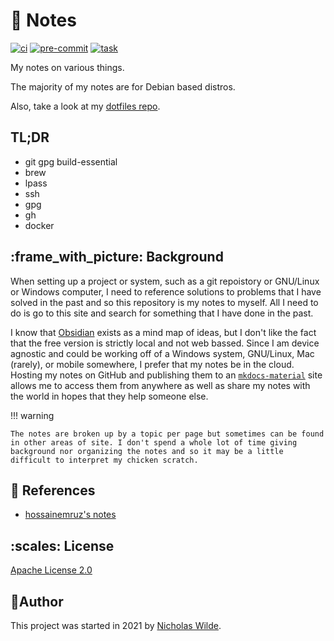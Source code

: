# :memo: Notes

[![ci](https://img.shields.io/github/actions/workflow/status/nicholaswilde/notes/ci.yaml?label=ci&style=for-the-badge&branch=main)](https://github.com/nicholaswilde/notes/actions/workflows/ci.yaml)
[![pre-commit](https://img.shields.io/badge/pre--commit-enabled-brightgreen?logo=pre-commit&logoColor=white&style=for-the-badge)](https://pre-commit.com/)
[![task](https://img.shields.io/badge/task-enabled-brightgreen?logo=task&logoColor=white&style=for-the-badge)](https://taskfile.dev/)

My notes on various things.

The majority of my notes are for Debian based distros.

Also, take a look at my [dotfiles repo][5].

## TL;DR

- git gpg build-essential
- brew
- lpass
- ssh
- gpg
- gh
- docker

## :frame_with_picture: Background

When setting up a project or system, such as a git repoistory or GNU/Linux or Windows computer, I need to reference solutions to problems that I
have solved in the past and so this repository is my notes to myself. All I need to do is go to this site and search for something that I have
done in the past.

I know that [Obsidian][1] exists as a mind map of ideas, but I don't like the fact that the free version is strictly local and not web bassed.
Since I am device agnostic and could be working off of a Windows system, GNU/Linux, Mac (rarely), or mobile somewhere, I prefer that my
notes be in the cloud. Hosting my notes on GitHub and publishing them to an [`mkdocs-material`][2] site allows me to access them from
anywhere as well as share my notes with the world in hopes that they help someone else.


!!! warning

    The notes are broken up by a topic per page but sometimes can be found in other areas of site. I don't spend a whole lot of time giving
    background nor organizing the notes and so it may be a little difficult to interpret my chicken scratch.

## :link: References

- [hossainemruz's notes][3]

## ​:scales: License

​[​Apache License 2.0](../LICENSE)

## ​:pencil:​Author

​This project was started in 2021 by [​Nicholas Wilde​][4].

[1]: https://obsidian.md/
[2]: https://squidfunk.github.io/mkdocs-material/
[3]: https://hossainemruz.gitbook.io/notes/
[4]: https://github.com/nicholaswilde/
[5]: https://github.com/nicholaswilde/dotfiles
